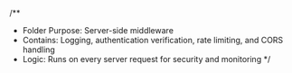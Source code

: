 /\*\*

- Folder Purpose: Server-side middleware
- Contains: Logging, authentication verification, rate limiting, and CORS handling
- Logic: Runs on every server request for security and monitoring
  \*/
